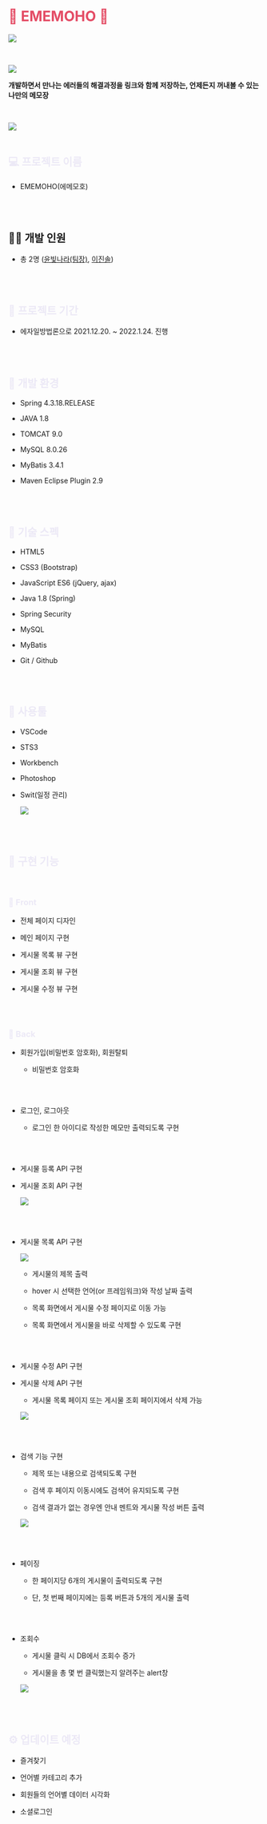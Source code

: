 <!-- <div align="center"> -->
<!-- <div> -->
<!-- <center> -->

# <span style="color:#e44c65">**📕 EMEMOHO 📕**</span>

![](hr.png)

<br>

![](ememoho.PNG)

**개발하면서 만나는 에러들의 해결과정을 링크와 함께 저장하는, 언제든지 꺼내볼 수 있는 나만의 메모장**
<!-- </center> -->

<br>

![](hr.png)
<br>
<br>


## <span style="color:#ece9f6">💻 프로젝트 이름</span>

- EMEMOHO(에메모호)

<br>
<br>

## <span style="color:#ece9f6"></span>👩‍💻 개발 인원</span>

- 총 2명 ([윤빛나라(팀장)](https://github.com/yoonbitnara), [이진솔](https://github.com/losuif))

<br>
<br>

## <span style="color:#ece9f6">📅 프로젝트 기간</span>

- 에자일방법론으로 2021.12.20. ~ 2022.1.24. 진행


<br>
<br>

## <span style="color:#ece9f6">🔎 개발 환경</span>

- Spring 4.3.18.RELEASE

- JAVA 1.8

- TOMCAT 9.0

- MySQL 8.0.26

- MyBatis 3.4.1

- Maven Eclipse Plugin 2.9 

<br>
<br>

## <span style="color:#ece9f6">🌟 기술 스펙</span>

- HTML5

- CSS3 (Bootstrap)

- JavaScript ES6 (jQuery, ajax)

- Java 1.8 (Spring)

- Spring Security

- MySQL

- MyBatis

- Git / Github

<br>
<br>

## <span style="color:#ece9f6">🔨 사용툴</span>

- VSCode

- STS3

- Workbench

- Photoshop

- Swit(일정 관리)

    ![](readme04.PNG)

<br>
<br>

## <span style="color:#ece9f6">🗽 구현 기능</span>
<br>

### <span style="color:#ece9f6">🌝 Front</span>

- 전체 페이지 디자인

- 메인 페이지 구현

- 게시물 목록 뷰 구현

- 게시물 조회 뷰 구현

- 게시물 수정 뷰 구현

<br>
<br>

### <span style="color:#ece9f6">🌚 Back</span>

- 회원가입(비밀번호 암호화), 회원탈퇴

    - 비밀번호 암호화

<br>
<br>


- 로그인, 로그아웃 

    - 로그인 한 아이디로 작성한 메모만 출력되도록 구현

<br>
<br>


- 게시물 등록 API 구현

- 게시물 조회 API 구현

    ![](readme02.PNG)

<br>
<br>


- 게시물 목록 API 구현

    ![](readme01.PNG)

    - 게시물의 제목 출력
    
    - hover 시 선택한 언어(or 프레임워크)와 작성 날짜 출력

    - 목록 화면에서 게시물 수정 페이지로 이동 가능

    - 목록 화면에서 게시물을 바로 삭제할 수 있도록 구현

<br>
<br>


- 게시물 수정 API 구현

- 게시물 삭제 API 구현

    - 게시물 목록 페이지 또는 게시물 조회 페이지에서 삭제 가능
    
    ![](readme05.PNG)

<br>
<br>

- 검색 기능 구현
    
    - 제목 또는 내용으로 검색되도록 구현

    - 검색 후 페이지 이동시에도 검색어 유지되도록 구현

    - 검색 결과가 없는 경우엔 안내 멘트와 게시물 작성 버튼 출력

    ![](readme03.PNG)

<br>
<br>

- 페이징

    - 한 페이지당 6개의 게시물이 출력되도록 구현

    - 단, 첫 번째 페이지에는 등록 버튼과 5개의 게시물 출력

<br>
<br>

- 조회수

    - 게시물 클릭 시 DB에서 조회수 증가
    
    - 게시물을 총 몇 번 클릭했는지 알려주는 alert창

    ![](readme06.PNG)

<br>
<br>

## <span style="color:#ece9f6">⚙ 업데이트 예정</span>

- 즐겨찾기

- 언어별 카테고리 추가

- 회원들의 언어별 데이터 시각화

- 소셜로그인